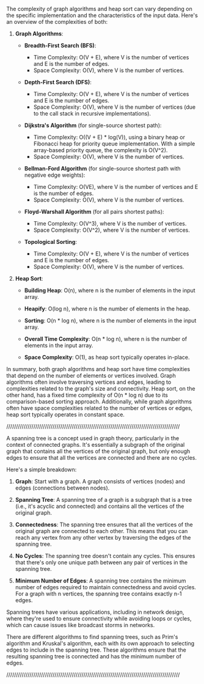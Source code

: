 The complexity of graph algorithms and heap sort can vary depending on the specific implementation and the characteristics of the input data. Here's an overview of the complexities of both:

1. **Graph Algorithms**:

   - **Breadth-First Search (BFS)**:
     - Time Complexity: O(V + E), where V is the number of vertices and E is the number of edges.
     - Space Complexity: O(V), where V is the number of vertices.

   - **Depth-First Search (DFS)**:
     - Time Complexity: O(V + E), where V is the number of vertices and E is the number of edges.
     - Space Complexity: O(V), where V is the number of vertices (due to the call stack in recursive implementations).

   - **Dijkstra's Algorithm** (for single-source shortest path):
     - Time Complexity: O((V + E) * log(V)), using a binary heap or Fibonacci heap for priority queue implementation. With a simple array-based priority queue, the complexity is O(V^2).
     - Space Complexity: O(V), where V is the number of vertices.

   - **Bellman-Ford Algorithm** (for single-source shortest path with negative edge weights):
     - Time Complexity: O(VE), where V is the number of vertices and E is the number of edges.
     - Space Complexity: O(V), where V is the number of vertices.

   - **Floyd-Warshall Algorithm** (for all pairs shortest paths):
     - Time Complexity: O(V^3), where V is the number of vertices.
     - Space Complexity: O(V^2), where V is the number of vertices.

   - **Topological Sorting**:
     - Time Complexity: O(V + E), where V is the number of vertices and E is the number of edges.
     - Space Complexity: O(V), where V is the number of vertices.

2. **Heap Sort**:

   - **Building Heap**: O(n), where n is the number of elements in the input array.
   - **Heapify**: O(log n), where n is the number of elements in the heap.
   - **Sorting**: O(n * log n), where n is the number of elements in the input array.

   - **Overall Time Complexity**: O(n * log n), where n is the number of elements in the input array.
   - **Space Complexity**: O(1), as heap sort typically operates in-place.

In summary, both graph algorithms and heap sort have time complexities that depend on the number of elements or vertices involved. Graph algorithms often involve traversing vertices and edges, leading to complexities related to the graph's size and connectivity. Heap sort, on the other hand, has a fixed time complexity of O(n * log n) due to its comparison-based sorting approach. Additionally, while graph algorithms often have space complexities related to the number of vertices or edges, heap sort typically operates in constant space.

//////////////////////////////////////////////////////////////////////////////////////////

A spanning tree is a concept used in graph theory, particularly in the context of connected graphs. It's essentially a subgraph of the original graph that contains all the vertices of the original graph, but only enough edges to ensure that all the vertices are connected and there are no cycles.

Here's a simple breakdown:

1. **Graph**: Start with a graph. A graph consists of vertices (nodes) and edges (connections between nodes).

2. **Spanning Tree**: A spanning tree of a graph is a subgraph that is a tree (i.e., it's acyclic and connected) and contains all the vertices of the original graph.

3. **Connectedness**: The spanning tree ensures that all the vertices of the original graph are connected to each other. This means that you can reach any vertex from any other vertex by traversing the edges of the spanning tree.

4. **No Cycles**: The spanning tree doesn't contain any cycles. This ensures that there's only one unique path between any pair of vertices in the spanning tree.

5. **Minimum Number of Edges**: A spanning tree contains the minimum number of edges required to maintain connectedness and avoid cycles. For a graph with n vertices, the spanning tree contains exactly n-1 edges.

Spanning trees have various applications, including in network design, where they're used to ensure connectivity while avoiding loops or cycles, which can cause issues like broadcast storms in networks.

There are different algorithms to find spanning trees, such as Prim's algorithm and Kruskal's algorithm, each with its own approach to selecting edges to include in the spanning tree. These algorithms ensure that the resulting spanning tree is connected and has the minimum number of edges.


//////////////////////////////////////////////////////////////////////////////////////////

